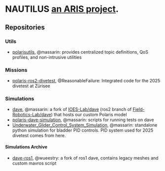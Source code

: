 # NAUTILUS [an ARIS project](https://aris-space.ch/our-projects/nautilus/).

## Repositories

### Utils
- [polarisutils](https://github.com/Nautilus-UUV/.github.git), @massarin: provides centralized topic definitions, QoS profiles, and non-intrusive utilities 

### Missions
- [polaris-ros2-divetest](https://github.com/Nautilus-UUV/polaris-ros2-divetest), @ReasonableFailure: Integrated code for the 2025 divetest at Zürisee

### Simulations
- [dave](https://github.com/Nautilus-UUV/dave), @massarin: a fork of [IOES-Lab/dave](https://github.com/IOES-Lab/dave) (ros2 branch of [Field-Robotics-Lab/dave](https://github.com/Field-Robotics-Lab/dave)) that hosts our custom Polaris model
- [polaris-dave-simulation](https://github.com/Nautilus-UUV/polaris-dave-simulation), @massarin: scripts for running tests on dave
- [Underwater_Glider_Control_System_Simulation](https://github.com/Nautilus-UUV/Underwater_Glider_Control_System_Simulation), @massarin: standalone python simulation for bladder PID controls. PID system used for 2025 divetest comes from here.

#### Simulations Archive
- [dave-ros1](https://github.com/Nautilus-UUV/dave-ros1), @wueestry: a fork of ros1 dave, contains legacy meshes and custom mavros script